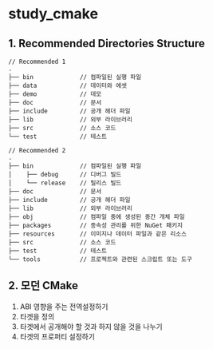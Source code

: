 # study_cmake

## 1. Recommended Directories Structure

```
// Recommended 1
.
├── bin             // 컴파일된 실행 파일
├── data            // 데이터와 에셋
├── demo            // 데모
├── doc             // 문서
├── include         // 공개 헤더 파일
├── lib             // 외부 라이브러리
├── src             // 소스 코드
└── test            // 테스트
```

```
// Recommended 2
.
├── bin             // 컴파일된 실행 파일
│    ├── debug      // 디버그 빌드
│    └── release    // 릴리스 빌드
├── doc             // 문서
├── include         // 공개 헤더 파일
├── lib             // 외부 라이브러리
├── obj             // 컴파일 중에 생성된 중간 개체 파일
├── packages        // 종속성 관리를 위한 NuGet 패키지
├── resources       // 이미지나 데이터 파일과 같은 리소스
├── src             // 소스 코드
├── test            // 테스트
└── tools           // 프로젝트와 관련된 스크립트 또는 도구
```

## 2. 모던 CMake

1. ABI 영향을 주는 전역설정하기
2. 타겟을 정의
3. 타겟에서 공개해야 할 것과 하지 않을 것을 나누기
4. 타겟의 프로퍼티 설정하기
